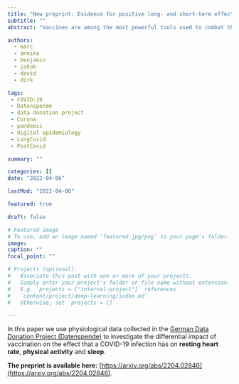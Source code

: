 ```yaml
---
title: "New preprint: Evidence for positive long- and short-term effects of vaccinations against COVID-19 in wearable sensor metrics -- Insights from the German Corona Data Donation Project"
subtitle: ""
abstract: "Vaccines are among the most powerful tools used to combat the COVID-19 pandemic. They are highly effective against infection and substantially reduce the risk of severe disease, hospitalization, ICU admission, and death. However, their potential for attenuating long-term effects of a SARS-CoV-2 infection, commonly denoted as Long COVID, remains elusive and is still subject of debate. Such long-term effects can be effectively monitored at the individual level by analyzing physiological data collected by consumer-grade wearable sensors. Here, we investigate changes in resting heart rate, daily physical activity, and sleep duration in response to a SARS-CoV-2 infection stratified by vaccination status. Data was collected over a period of two years in the context of the German Corona Data Donation Project with currently around 190,000 monthly active donors. Compared to their unvaccinated counterparts, we find that vaccinated individuals on average experience smaller changes in their vital data that also return to normal levels more quickly. Likewise, extreme changes in vitals during the acute phase of the disease occur less frequently in vaccinated individuals. Our results solidify evidence that vaccines can mitigate long-term detrimental effects of SARS-CoV-2 infections both in terms of duration and magnitude. Furthermore, they demonstrate the value of large scale, high-resolution wearable sensor data in public health research."

authors:
  - marc
  - annika
  - benjamin
  - jakob
  - david
  - dirk

tags:
 - COVID-19
 - Datenspende
 - data donation project
 - Corona
 - pandemic
 - digital epidemiology
 - LongCovid
 - PostCovid

summary: ""

categories: []
date: "2022-04-06"

lastMod: "2022-04-06"

featured: true

draft: false

# Featured image
# To use, add an image named `featured.jpg/png` to your page's folder.
image:
caption: ""
focal_point: ""

# Projects (optional).
#   Associate this post with one or more of your projects.
#   Simply enter your project's folder or file name without extension.
#   E.g. `projects = ["internal-project"]` references
#   `content/project/deep-learning/index.md`.
#   Otherwise, set `projects = []`.

---
```



In this paper we use physiological data collected in the [German Data Donation Project (Datenspende)](https://corona-datenspende.de/science/en/) to investigate the differential impact of vaccination on the effect that a COVID-19 infection has on **resting heart rate**, **physical activity** and **sleep**. 



**The preprint is available here:** [https://arxiv.org/abs/2204.02846](https://arxiv.org/abs/2204.02846).


